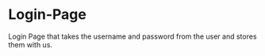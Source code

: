# Login-Page
Login Page that takes the username and password from the user and stores them with us. 
